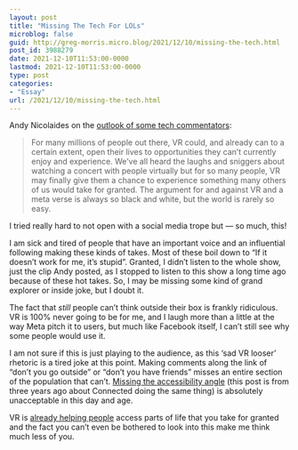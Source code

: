 ```yaml
---
layout: post
title: "Missing The Tech For LOLs"
microblog: false
guid: http://greg-morris.micro.blog/2021/12/10/missing-the-tech.html
post_id: 3988279
date: 2021-12-10T11:53:00-0000
lastmod: 2021-12-10T11:53:00-0000
type: post
categories:
- "Essay"
url: /2021/12/10/missing-the-tech.html
---
```

<p>Andy Nicolaides on the <a href="https://thedent.net/very-for-good/">outlook of some tech commentators</a>:</p><blockquote>For many millions of people out there, VR could, and already can to a certain extent, open their lives to opportunities they can’t currently enjoy and experience. We’ve all heard the laughs and sniggers about watching a concert with people virtually but for so many people, VR may finally give them a chance to experience something many others of us would take for granted. The argument for and against VR and a meta verse is always so black and white, but the world is rarely so easy.</blockquote><p>I tried really hard to not open with a social media trope but — so much, this!</p><p>I am sick and tired of people that have an important voice and an influential following making these kinds of takes. Most of these boil down to “If it doesn’t work for me, it’s stupid”. Granted, I didn’t listen to the whole show, just the clip Andy posted, as I stopped to listen to this show a long time ago because of these hot takes. So, I may be missing some kind of grand explorer or inside joke, but I doubt it.</p><p>The fact that <em>still</em> people can’t think outside their box is frankly ridiculous. VR is 100% never going to be for me, and I laugh more than a little at the way Meta pitch it to users, but much like Facebook itself, I can’t still see why some people would use it.</p><p>I am not sure if this is just playing to the audience, as this ‘sad VR looser’ rhetoric is a tired joke at this point. Making comments along the link of “don’t you go outside” or “don’t you have friends” misses an entire section of the population that can’t. <a href="https://gregmorris.co.uk/blog/missing-the-accessibility/">Missing the accessibility angle</a> (this post is from three years ago about Connected doing the same thing) is absolutely unacceptable in this day and age.</p><p>VR is <a href="https://abilitynet.org.uk/news-blogs/8-ways-virtual-reality-could-transform-lives-disabled-people">already helping people</a> access parts of life that you take for granted and the fact you can’t even be bothered to look into this make me think much less of you.</p>
